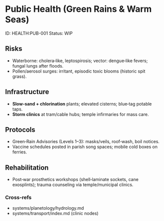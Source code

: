 # Public Health (Green Rains & Warm Seas)
ID: HEALTH:PUB-001
Status: WIP

## Risks
- Waterborne: cholera‑like, leptospirosis; vector: dengue‑like fevers; fungal lungs after floods.
- Pollen/aerosol surges: irritant, episodic toxic blooms (historic spit grass).

## Infrastructure
- **Slow‑sand + chlorination** plants; elevated cisterns; blue‑tag potable taps.
- **Storm clinics** at tram/cable hubs; temple infirmaries for mass care.

## Protocols
- Green‑Rain Advisories (Levels 1–3): masks/veils, roof‑wash, boil notices.
- Vaccine schedules posted in parish song spaces; mobile cold boxes on ferries.

## Rehabilitation
- Post‑war prosthetics workshops (shell‑laminate sockets, cane exosplints); trauma counseling via temple/municipal clinics.

### Cross‑refs
- systems/planetology/hydrology.md
- systems/transport/index.md (clinic nodes)
